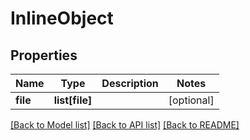 # InlineObject

## Properties
Name | Type | Description | Notes
------------ | ------------- | ------------- | -------------
**file** | **list[file]** |  | [optional] 

[[Back to Model list]](../README.md#documentation-for-models) [[Back to API list]](../README.md#documentation-for-api-endpoints) [[Back to README]](../README.md)


